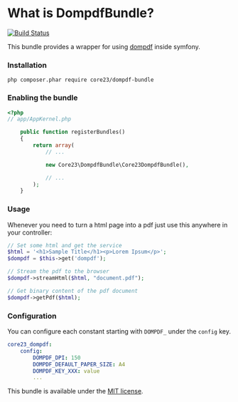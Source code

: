 What is DompdfBundle?
=============================
[![Build Status](https://secure.travis-ci.org/core23/DompdfBundle.png?branch=master)](http://travis-ci.org/core23/DompdfBundle)

This bundle provides a wrapper for using [dompdf] inside symfony.

### Installation

```
php composer.phar require core23/dompdf-bundle
```

### Enabling the bundle

```php
<?php
// app/AppKernel.php

	public function registerBundles()
	{
		return array(
			// ...

			new Core23\DompdfBundle\Core23DompdfBundle(),

			// ...
		);
	}
```

### Usage

Whenever you need to turn a html page into a pdf just use this anywhere in your controller:

```php
// Set some html and get the service
$html = '<h1>Sample Title</h1><p>Lorem Ipsum</p>';
$dompdf = $this->get('dompdf');

// Stream the pdf to the browser
$dompdf->streamHtml($html, "document.pdf");

// Get binary content of the pdf document
$dompdf->getPdf($html);
```

### Configuration

You can configure each constant starting with ``DOMPDF_`` under the ``config`` key.

```yaml
core23_dompdf:
	config:
		DOMPDF_DPI: 150
		DOMPDF_DEFAULT_PAPER_SIZE: A4
		DOMPDF_KEY_XXX: value
		...
```

This bundle is available under the [MIT license](LICENSE.md).

[dompdf]: https://github.com/dompdf/dompdf
